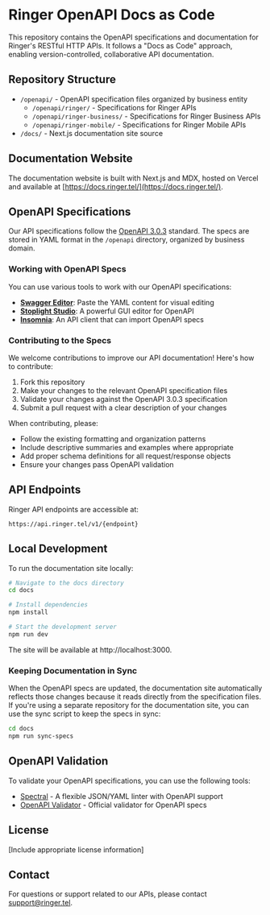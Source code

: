 # Ringer OpenAPI Docs as Code

This repository contains the OpenAPI specifications and documentation for Ringer's RESTful HTTP APIs. It follows a "Docs as Code" approach, enabling version-controlled, collaborative API documentation.

## Repository Structure

- `/openapi/` - OpenAPI specification files organized by business entity
  - `/openapi/ringer/` - Specifications for Ringer APIs
  - `/openapi/ringer-business/` - Specifications for Ringer Business APIs
  - `/openapi/ringer-mobile/` - Specifications for Ringer Mobile APIs
- `/docs/` - Next.js documentation site source

## Documentation Website

The documentation website is built with Next.js and MDX, hosted on Vercel and available at [https://docs.ringer.tel/](https://docs.ringer.tel/).

## OpenAPI Specifications

Our API specifications follow the [OpenAPI 3.0.3](https://spec.openapis.org/oas/v3.0.3) standard. The specs are stored in YAML format in the `/openapi` directory, organized by business domain.

### Working with OpenAPI Specs

You can use various tools to work with our OpenAPI specifications:

- **[Swagger Editor](https://editor.swagger.io/)**: Paste the YAML content for visual editing
- **[Stoplight Studio](https://stoplight.io/studio)**: A powerful GUI editor for OpenAPI
- **[Insomnia](https://insomnia.rest/)**: An API client that can import OpenAPI specs

### Contributing to the Specs

We welcome contributions to improve our API documentation! Here's how to contribute:

1. Fork this repository
2. Make your changes to the relevant OpenAPI specification files
3. Validate your changes against the OpenAPI 3.0.3 specification
4. Submit a pull request with a clear description of your changes

When contributing, please:

- Follow the existing formatting and organization patterns
- Include descriptive summaries and examples where appropriate
- Add proper schema definitions for all request/response objects
- Ensure your changes pass OpenAPI validation

## API Endpoints

Ringer API endpoints are accessible at:

```
https://api.ringer.tel/v1/{endpoint}
```

## Local Development

To run the documentation site locally:

```bash
# Navigate to the docs directory
cd docs

# Install dependencies
npm install

# Start the development server
npm run dev
```

The site will be available at http://localhost:3000.

### Keeping Documentation in Sync

When the OpenAPI specs are updated, the documentation site automatically reflects those changes because it reads directly from the specification files. If you're using a separate repository for the documentation site, you can use the sync script to keep the specs in sync:

```bash
cd docs
npm run sync-specs
```

## OpenAPI Validation

To validate your OpenAPI specifications, you can use the following tools:

- [Spectral](https://github.com/stoplightio/spectral) - A flexible JSON/YAML linter with OpenAPI support
- [OpenAPI Validator](https://github.com/OpenAPITools/openapi-validator) - Official validator for OpenAPI specs

## License

[Include appropriate license information]

## Contact

For questions or support related to our APIs, please contact [support@ringer.tel](mailto:support@ringer.tel). 